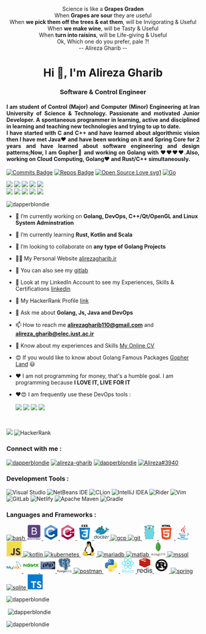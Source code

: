 <div align="center">
  <p>Science is like a <strong>Grapes Graden</strong><br>
  When <strong>Grapes are sour</strong> they are useful<br>
  When <strong>we pick them off the trees & eat them</strong>, will be Invigorating & Useful<br>
  When <strong>we make wine</strong>, will be Tasty & Useful<br>
  When <strong>turn into raisins</strong>, will be Life-giving & Useful<br>
  Ok, Which one do you prefer, pale ?!<br>
  -- Alireza Gharib --
  </p>
</div>
<h1 align="center">Hi 👋, I'm Alireza Gharib</h1>
<h3 align="center">Software & Control Engineer</h3>
<h4 align="Justify"> I am student of Control (Major) and Computer (Minor) Engineering at Iran University of Science & Technology.
Passionate and motivated Junior Developer.
A spontaneous programmer in learning, active and disciplined in learning and teaching new
technologies and trying to up to date.<br>
I have started with C and C++ and have learned about algorithmic vision then I have met Java❤️  and have been working on it and Spring Core for 2 years and have learned about
  software engineering and design patterns;Now, I am Gopher🙂 and working on Golang with ❤️❤️❤️❤️.Also, working on Cloud Computing, Golang❤️ and Rust/C++ simultaneously.<br>
</h6>

[![Commits Badge](https://badges.pufler.dev/commits/monthly/Gharib110)](https://badges.pufler.dev)
[![Repos Badge](https://badges.pufler.dev/repos/Gharib110)](https://badges.pufler.dev)
[![Open Source Love svg1](https://badges.frapsoft.com/os/v1/open-source.svg?v=103)](https://github.com/ellerbrock/open-source-badges/)
[![Go](https://img.shields.io/badge/--00ADD8?logo=go&logoColor=ffffff)](https://golang.org/)

<img src="https://img.shields.io/badge/Android-3DDC84?style=for-the-badge&logo=android&logoColor=white" /> <img src="https://img.shields.io/badge/Fedora-294172?style=for-the-badge&logo=fedora&logoColor=white" /> <img src="https://img.shields.io/badge/manjaro-35BF5C?style=for-the-badge&logo=manjaro&logoColor=white" />
<img src="https://img.shields.io/badge/Windows-0078D6?style=for-the-badge&logo=windows&logoColor=white" />
<img src="https://img.shields.io/badge/Ubuntu-E95420?style=for-the-badge&logo=ubuntu&logoColor=white" /> 
<br>
<img src="https://img.shields.io/badge/windows%20terminal-4D4D4D?style=for-the-badge&logo=windows%20terminal&logoColor=white" /> <img src="https://img.shields.io/badge/oh_my_zsh-1A2C34?style=for-the-badge&logo=ohmyzsh&logoColor=white" /> <img src="https://img.shields.io/badge/alacritty-F46D01?style=for-the-badge&logo=alacritty&logoColor=white" /> <img src="https://img.shields.io/badge/Hyper-000000?style=for-the-badge&logo=hyper&logoColor=white" /> <img src="https://img.shields.io/badge/GNU%20Bash-4EAA25?style=for-the-badge&logo=GNU%20Bash&logoColor=white" /> 
<br>

<p align="left"> <img src="https://komarev.com/ghpvc/?username=Gharib110&label=Profile%20views&color=0e75b6&style=flat" alt="dapperblondie" /> </p>


- 🔭 I’m currently working on **Golang, DevOps, C++/Qt/OpenGL and Linux System Adminstration**

- 🌱 I’m currently learning **Rust, Kotlin and Scala**

- 👯 I’m looking to collaborate on **any type of Golang Projects**

- 👨‍💻 My Personal Website [alirezagharib.ir](https://alirezagharib.ir)

- 👋 You can also see my [gitlab](https://gitlab.com/Gharib110)

- 📝 Look at my LinkedIn Account to see my Experiences, Skills & Certifications [linkedin](https://linkedin.com/in/alireza-gharib)

- 🤩 My HackerRank Profile [link](https://www.hackerrank.com/alirezagharib110)

- 💬 Ask me about **Golang, Js, Java and DevOps**

- 📫 How to reach me **alirezagharib110@gmail.com** and **alireza_gharib@elec.iust.ac.ir**

- 📄 Know about my experiences and Skills [My Online CV](https://alirezagharib.ir/online-cv)

- 😍 If you would like to know about Golang Famous Packages [Gopher Land](https://gopher-land.ir) 😃

- ❤️ I am not programming for money, that's a humble goal. I am programming because **I LOVE IT, LIVE FOR IT**

- ❤️😍 I am frequently use these DevOps tools : <br><br>
<img src="https://img.shields.io/badge/Jenkins-D24939?style=for-the-badge&logo=Jenkins&logoColor=white" /> <img src="https://img.shields.io/badge/TeamCity-000000?style=for-the-badge&logo=TeamCity&logoColor=white" /> <img src="https://img.shields.io/badge/Prometheus-000000?style=for-the-badge&logo=prometheus&labelColor=000000" /> <img src="https://img.shields.io/badge/Ansible-000000?style=for-the-badge&logo=ansible&logoColor=white" />

<br>

<img src="https://img.shields.io/badge/Coursera-0056D2?style=for-the-badge&logo=Coursera&logoColor=white" /> ![HackerRank](https://img.shields.io/badge/-Hackerrank-2EC866?style=for-the-badge&logo=HackerRank&logoColor=white)

<h3 align="left">Connect with me :</h3>
<p align="left">
<a href="https://twitter.com/dapperblondie" target="blank"><img align="center" src="https://raw.githubusercontent.com/rahuldkjain/github-profile-readme-generator/master/src/images/icons/Social/twitter.svg" alt="dapperblondie" height="30" width="40" /></a>
<a href="https://linkedin.com/in/alireza-gharib" target="blank"><img align="center" src="https://raw.githubusercontent.com/rahuldkjain/github-profile-readme-generator/master/src/images/icons/Social/linked-in-alt.svg" alt="alireza-gharib" height="30" width="40" /></a>
<a href="https://www.leetcode.com/dapperblondie" target="blank"><img align="center" src="https://raw.githubusercontent.com/rahuldkjain/github-profile-readme-generator/master/src/images/icons/Social/leet-code.svg" alt="dapperblondie" height="30" width="40" /></a>
<a href="https://discord.gg/Alireza#3940" target="blank"><img align="center" src="https://raw.githubusercontent.com/rahuldkjain/github-profile-readme-generator/master/src/images/icons/Social/discord.svg" alt="Alireza#3940" height="30" width="40" /></a>
</p>

<h3>Development Tools :</h3>

![Visual Studio](https://img.shields.io/badge/Visual%20Studio-5C2D91.svg?style=for-the-badge&logo=visual-studio&logoColor=white)
![NetBeans IDE](https://img.shields.io/badge/NetBeansIDE-1B6AC6.svg?style=for-the-badge&logo=apache-netbeans-ide&logoColor=white)
![CLion](https://img.shields.io/badge/CLion-black?style=for-the-badge&logo=clion&logoColor=white)
![IntelliJ IDEA](https://img.shields.io/badge/IntelliJIDEA-000000.svg?style=for-the-badge&logo=intellij-idea&logoColor=white)
![Rider](https://img.shields.io/badge/Rider-000000.svg?style=for-the-badge&logo=Rider&logoColor=white&color=black&labelColor=crimson)
![Vim](https://img.shields.io/badge/VIM-%2311AB00.svg?style=for-the-badge&logo=vim&logoColor=white)
![GitLab](https://img.shields.io/badge/gitlab-%23181717.svg?style=for-the-badge&logo=gitlab&logoColor=white)
![Netlify](https://img.shields.io/badge/netlify-%23000000.svg?style=for-the-badge&logo=netlify&logoColor=#00C7B7)
![Apache Maven](https://img.shields.io/badge/Apache%20Maven-C71A36?style=for-the-badge&logo=Apache%20Maven&logoColor=white)
![Gradle](https://img.shields.io/badge/Gradle-02303A.svg?style=for-the-badge&logo=Gradle&logoColor=white)

<h3 align="left">Languages and Frameworks :</h3>
<p align="left"> <a href="https://www.gnu.org/software/bash/" target="_blank"> <img src="https://www.vectorlogo.zone/logos/gnu_bash/gnu_bash-icon.svg" alt="bash" width="40" height="40"/> </a> <a href="https://getbootstrap.com" target="_blank"> <img src="https://raw.githubusercontent.com/devicons/devicon/master/icons/bootstrap/bootstrap-plain-wordmark.svg" alt="bootstrap" width="40" height="40"/> </a> <a href="https://www.cprogramming.com/" target="_blank"> <img src="https://raw.githubusercontent.com/devicons/devicon/master/icons/c/c-original.svg" alt="c" width="40" height="40"/> </a> <a href="https://www.w3schools.com/cpp/" target="_blank"> <img src="https://raw.githubusercontent.com/devicons/devicon/master/icons/cplusplus/cplusplus-original.svg" alt="cplusplus" width="40" height="40"/> </a> <a href="https://www.w3schools.com/css/" target="_blank"> <img src="https://raw.githubusercontent.com/devicons/devicon/master/icons/css3/css3-original-wordmark.svg" alt="css3" width="40" height="40"/> </a> <a href="https://www.docker.com/" target="_blank"> <img src="https://raw.githubusercontent.com/devicons/devicon/master/icons/docker/docker-original-wordmark.svg" alt="docker" width="40" height="40"/> </a> <a href="https://cloud.google.com" target="_blank"> <img src="https://www.vectorlogo.zone/logos/google_cloud/google_cloud-icon.svg" alt="gcp" width="40" height="40"/> </a> <a href="https://git-scm.com/" target="_blank"> <img src="https://www.vectorlogo.zone/logos/git-scm/git-scm-icon.svg" alt="git" width="40" height="40"/> </a> <a href="https://golang.org" target="_blank"> <img src="https://raw.githubusercontent.com/devicons/devicon/master/icons/go/go-original.svg" alt="go" width="40" height="40"/> </a> <a href="https://www.w3.org/html/" target="_blank"> <img src="https://raw.githubusercontent.com/devicons/devicon/master/icons/html5/html5-original-wordmark.svg" alt="html5" width="40" height="40"/> </a> <a href="https://www.java.com" target="_blank"> <img src="https://raw.githubusercontent.com/devicons/devicon/master/icons/java/java-original.svg" alt="java" width="40" height="40"/> </a> <a href="https://developer.mozilla.org/en-US/docs/Web/JavaScript" target="_blank"> <img src="https://raw.githubusercontent.com/devicons/devicon/master/icons/javascript/javascript-original.svg" alt="javascript" width="40" height="40"/> </a> <a href="https://kotlinlang.org" target="_blank"> <img src="https://www.vectorlogo.zone/logos/kotlinlang/kotlinlang-icon.svg" alt="kotlin" width="40" height="40"/> </a> <a href="https://kubernetes.io" target="_blank"> <img src="https://www.vectorlogo.zone/logos/kubernetes/kubernetes-icon.svg" alt="kubernetes" width="40" height="40"/> </a> <a href="https://www.linux.org/" target="_blank"> <img src="https://raw.githubusercontent.com/devicons/devicon/master/icons/linux/linux-original.svg" alt="linux" width="40" height="40"/> </a> <a href="https://mariadb.org/" target="_blank"> <img src="https://www.vectorlogo.zone/logos/mariadb/mariadb-icon.svg" alt="mariadb" width="40" height="40"/> </a> <a href="https://www.mathworks.com/" target="_blank"> <img src="https://upload.wikimedia.org/wikipedia/commons/2/21/Matlab_Logo.png" alt="matlab" width="40" height="40"/> </a> <a href="https://www.mongodb.com/" target="_blank"> <img src="https://raw.githubusercontent.com/devicons/devicon/master/icons/mongodb/mongodb-original-wordmark.svg" alt="mongodb" width="40" height="40"/> </a> <a href="https://www.microsoft.com/en-us/sql-server" target="_blank"> <img src="https://www.svgrepo.com/show/303229/microsoft-sql-server-logo.svg" alt="mssql" width="40" height="40"/> </a> <a href="https://www.mysql.com/" target="_blank"> <img src="https://raw.githubusercontent.com/devicons/devicon/master/icons/mysql/mysql-original-wordmark.svg" alt="mysql" width="40" height="40"/> </a> <a href="https://www.nginx.com" target="_blank"> <img src="https://raw.githubusercontent.com/devicons/devicon/master/icons/nginx/nginx-original.svg" alt="nginx" width="40" height="40"/> </a> <a href="https://www.php.net" target="_blank"> <img src="https://raw.githubusercontent.com/devicons/devicon/master/icons/php/php-original.svg" alt="php" width="40" height="40"/> </a> <a href="https://www.postgresql.org" target="_blank"> <img src="https://raw.githubusercontent.com/devicons/devicon/master/icons/postgresql/postgresql-original-wordmark.svg" alt="postgresql" width="40" height="40"/> </a> <a href="https://postman.com" target="_blank"> <img src="https://www.vectorlogo.zone/logos/getpostman/getpostman-icon.svg" alt="postman" width="40" height="40"/> </a> <a href="https://www.python.org" target="_blank"> <img src="https://raw.githubusercontent.com/devicons/devicon/master/icons/python/python-original.svg" alt="python" width="40" height="40"/> </a> <a href="https://reactjs.org/" target="_blank"> <img src="https://raw.githubusercontent.com/devicons/devicon/master/icons/react/react-original-wordmark.svg" alt="react" width="40" height="40"/> </a> <a href="https://redis.io" target="_blank"> <img src="https://raw.githubusercontent.com/devicons/devicon/master/icons/redis/redis-original-wordmark.svg" alt="redis" width="40" height="40"/> </a> <a href="https://www.rust-lang.org" target="_blank"> <img src="https://raw.githubusercontent.com/devicons/devicon/master/icons/rust/rust-plain.svg" alt="rust" width="40" height="40"/> </a> <a href="https://spring.io/" target="_blank"> <img src="https://www.vectorlogo.zone/logos/springio/springio-icon.svg" alt="spring" width="40" height="40"/> </a> <a href="https://www.sqlite.org/" target="_blank"> <img src="https://www.vectorlogo.zone/logos/sqlite/sqlite-icon.svg" alt="sqlite" width="40" height="40"/> </a> <a href="https://www.typescriptlang.org/" target="_blank"> <img src="https://raw.githubusercontent.com/devicons/devicon/master/icons/typescript/typescript-original.svg" alt="typescript" width="40" height="40"/> </a></p>


<p><img align="left" src="https://github-readme-stats.vercel.app/api/top-langs?username=Gharib110&show_icons=true&locale=en&layout=compact&hide=html,scss,python" alt="dapperblondie" /></p><br/>

<p>&nbsp;<img align="center" src="https://github-readme-stats.vercel.app/api?username=Gharib110&show_icons=true&locale=en" alt="dapperblondie" /></p>

<p><img align="center" src="https://github-readme-streak-stats.herokuapp.com/?user=Gharib110&" alt="dapperblondie" /></p>
